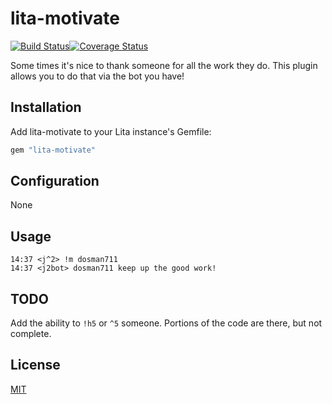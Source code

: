 # lita-motivate

[![Build Status](https://travis-ci.org/jjasghar/lita-motivate.svg?branch=master)](https://travis-ci.org/jjasghar/lita-motivate)[![Coverage Status](https://coveralls.io/repos/jjasghar/lita-motivate/badge.svg)](https://coveralls.io/r/jjasghar/lita-motivate)

Some times it's nice to thank someone for all the work they do. This plugin allows you to do that via the bot you have!

## Installation

Add lita-motivate to your Lita instance's Gemfile:

``` ruby
gem "lita-motivate"
```

## Configuration

None

## Usage

```
14:37 <j^2> !m dosman711
14:37 <j2bot> dosman711 keep up the good work!
```

## TODO

Add the ability to `!h5` or `^5` someone. Portions of the code are there, but not complete.

## License

[MIT](http://opensource.org/licenses/MIT)
